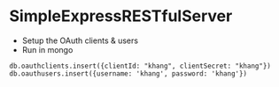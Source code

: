 SimpleExpressRESTfulServer
==========================

- Setup the OAuth clients & users 
- Run in mongo
```
db.oauthclients.insert({clientId: "khang", clientSecret: "khang"})
db.oauthusers.insert({username: 'khang', password: 'khang'})
```
